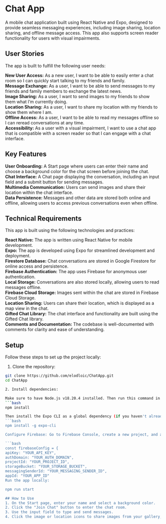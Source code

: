 ﻿# Chat App

A mobile chat application built using React Native and Expo, designed to provide seamless messaging experiences, including image sharing, location sharing, and offline message access. This app also supports screen reader functionality for users with visual impairments.

## User Stories

The app is built to fulfill the following user needs:

**New User Access:** As a new user, I want to be able to easily enter a chat room so I can quickly start talking to my friends and family.<br>
**Message Exchange:** As a user, I want to be able to send messages to my friends and family members to exchange the latest news.<br>
**Image Sharing:** As a user, I want to send images to my friends to show them what I’m currently doing.<br>
**Location Sharing:** As a user, I want to share my location with my friends to show them where I am.<br>
**Offline Access:** As a user, I want to be able to read my messages offline so I can reread conversations at any time.<br>
**Accessibility:** As a user with a visual impairment, I want to use a chat app that is compatible with a screen reader so that I can engage with a chat interface.

## Key Features
**User Onboarding:** A Start page where users can enter their name and choose a background color for the chat screen before joining the chat.<br>
**Chat Interface:** A Chat page displaying the conversation, including an input field and a submit button for sending messages.<br>
**Multimedia Communication:** Users can send images and share their location within the chat interface.<br>
**Data Persistence:** Messages and other data are stored both online and offline, allowing users to access previous conversations even when offline.

## Technical Requirements
This app is built using the following technologies and practices:

**React Native:** The app is written using React Native for mobile development.<br>
**Expo:** The app is developed using Expo for streamlined development and deployment.<br>
**Firestore Database:** Chat conversations are stored in Google Firestore for online access and persistence.<br>
**Firebase Authentication:** The app uses Firebase for anonymous user authentication.<br>
**Local Storage:** Conversations are also stored locally, allowing users to read messages offline.<br>
**Firebase Cloud Storage:** Images sent within the chat are stored in Firebase Cloud Storage.<br>
**Location Sharing:** Users can share their location, which is displayed as a map view in the chat.<br>
**Gifted Chat Library:** The chat interface and functionality are built using the Gifted Chat library.<br>
**Comments and Documentation:** The codebase is well-documented with comments for clarity and ease of understanding.

## Setup
Follow these steps to set up the project locally:

1. Clone the repository:

```bash
git clone https://github.com/elodloic/ChatApp.git
cd ChatApp

2. Install dependencies:

Make sure to have Node.js v18.20.4 installed. Then run this command in a terminal to install the dependencies in the project folder:
```bash
npm install

Then install the Expo CLI as a global dependency (if you haven't already):
```bash
npm install -g expo-cli

Configure Firebase: Go to Firebase Console, create a new project, and add a web app. Then copy your Firebase config credentials. Finally, add them to the "Firebase credentials" section of the "App.js" file:

```bash
const firebaseConfig = {
apiKey: "YOUR_API_KEY",
authDomain: "YOUR_AUTH_DOMAIN",
projectId: "YOUR_PROJECT_ID",
storageBucket: "YOUR_STORAGE_BUCKET",
messagingSenderId: "YOUR_MESSAGING_SENDER_ID",
appId: "YOUR_APP_ID"
Run the app locally:

npm run start

## How to Use
1. On the Start page, enter your name and select a background color.
2. Click the "Join Chat" button to enter the chat room.
3. Use the input field to type and send messages.
4. Click the image or location icons to share images from your gallery, take new photos, or share your current location.
